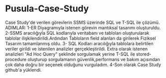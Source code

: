 # Pusula-Case-Study
 Case Study'de verilen görevlerin SSMS üzerinde SQL ve T-SQL ile çözümü.
 ADIMLAR:
1-ER Diyagramıyla istenen görevin mantıksal tasarımı oluşturuldu.
2-SSMS aracılığıyla SQL kodlarıyla veritabanı ve tabloları oluşturularak tablolar ilişkilendirildi.Ardından Tabloların field alanları da girilerek Fiziksel Tasarım tamamlanmış oldu.
3- SQL Kodları aracılığıyla tablolara belirtilen veriler girildi ve istenilen analizler gerçekleştirildi. Extra olarak istenen analizleri "Ad Hoc Query" şeklinde sorgulamak yerine T-SQL ile stored-procedure oluşturup sorgulamanın güvenlik,performans ve bakım açısından çok daha doğru bir seçenek olduğunu vurguladım.
4-Son olarak Case Study github'a yüklendi.

